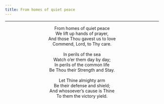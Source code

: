 ```yaml
---
title: From homes of quiet peace
---
```


---
<center>
From homes of quiet peace<br/>
We lift up hands of prayer,<br/>
And those Thou gavest us to love<br/>
Commend, Lord, to Thy care.<br/>
<br/>
In perils of the sea<br/>
Watch o’er them day by day;<br/>
In perils of the common life<br/>
Be Thou their Strength and Stay.<br/>
<br/>
Let Thine almighty arm<br/>
Be their defense and shield;<br/>
And whosoever’s cause is Thine<br/>
To them the victory yield.
</center>